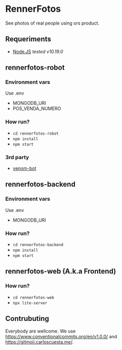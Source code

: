 # RennerFotos
See photos of real people using ors product.

## Requeriments
- [Node.JS](https://nodejs.org/en/) _tested v10.19.0_

## rennerfotos-robot
### Environment vars
Use .env
- MONGODB_URI
- POS_VENDA_NUMERO

### How run?
- `cd rennerfotos-robot`
- `npm install`
- `npm start`

### 3rd party
- [venom-bot](https://www.npmjs.com/package/venom-bot)

## rennerfotos-backend
### Environment vars
Use .env
- MONGODB_URI

### How run?
- `cd rennerfotos-backend`
- `npm install`
- `npm start`

## rennerfotos-web (A.k.a Frontend)
### How run?
- `cd rennerfotos-web`
- `npx lite-server`

## Contrubuting
Everybody are wellcome.
We use https://www.conventionalcommits.org/en/v1.0.0/ and https://gitmoji.carloscuesta.me/.
